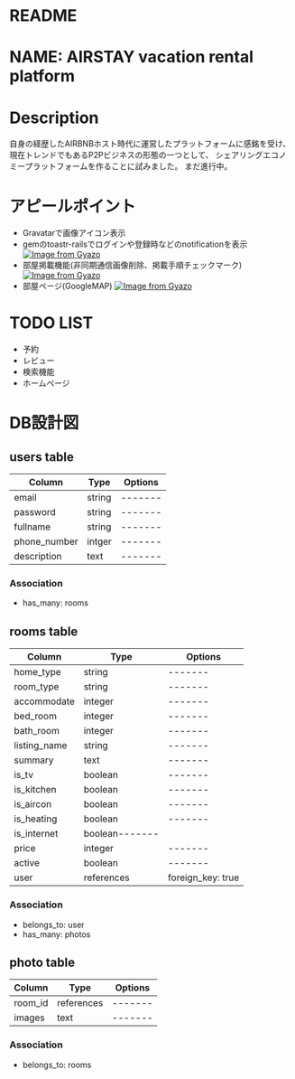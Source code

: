 # README

# NAME: AIRSTAY vacation rental platform

# Description
自身の経歴したAIRBNBホスト時代に運営したプラットフォームに感銘を受け、
現在トレンドでもあるP2Pビジネスの形態の一つとして、
シェアリングエコノミープラットフォームを作ることに試みました。
まだ進行中。

# アピールポイント
- Gravatarで画像アイコン表示
- gemのtoastr-railsでログインや登録時などのnotificationを表示
[![Image from Gyazo](https://i.gyazo.com/f28d7c5af30cef60fda12c500af66687.png)](https://gyazo.com/f28d7c5af30cef60fda12c500af66687)
- 部屋掲載機能(非同期通信画像削除、掲載手順チェックマーク)
[![Image from Gyazo](https://i.gyazo.com/0aa1072eeaf179c29336f3e34b8c843a.gif)](https://gyazo.com/0aa1072eeaf179c29336f3e34b8c843a)
- 部屋ページ(GoogleMAP)
[![Image from Gyazo](https://i.gyazo.com/37d006d10286c6d2eb18734ff9fc7660.gif)](https://gyazo.com/37d006d10286c6d2eb18734ff9fc7660)


# TODO LIST
- 予約
- レビュー
- 検索機能
- ホームページ

# DB設計図
## users table
|Column|Type|Options|
|------|----|-------|
|email|string|-------|
|password|string|-------|
|fullname|string|-------|
|phone_number|intger|-------|
|description|text|-------|
### Association
- has_many: rooms

## rooms table
|Column|Type|Options|
|------|----|-------|
|home_type|string|-------|
|room_type|string|-------|
|accommodate|integer|-------|
|bed_room|integer|-------|
|bath_room|integer|-------|
|listing_name|string|-------|
|summary|text|-------|
|is_tv|boolean|-------|
|is_kitchen|boolean|-------|
|is_aircon|boolean|-------|
|is_heating|boolean|-------|
|is_internet|boolean-------|
|price|integer|-------|
|active|boolean|-------|
|user|references|foreign_key: true|
### Association
- belongs_to: user
- has_many: photos

## photo table
|Column|Type|Options|
|------|----|-------|
|room_id|references|-------|
|images|text|-------|
### Association
- belongs_to: rooms


